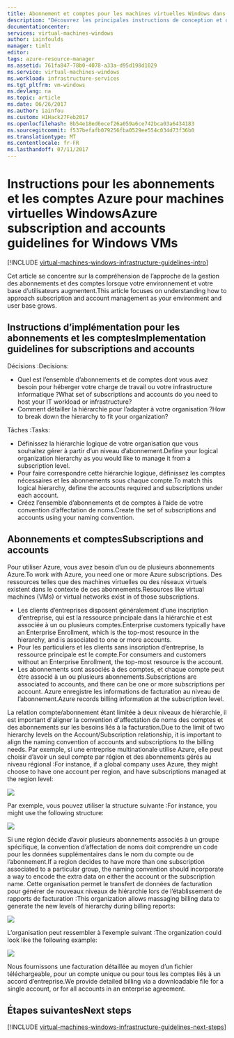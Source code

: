 ```yaml
---
title: Abonnement et comptes pour les machines virtuelles Windows dans Azure | Microsoft Docs
description: "Découvrez les principales instructions de conception et d’implémentation pour les abonnements et les comptes sur Azure."
documentationcenter: 
services: virtual-machines-windows
author: iainfoulds
manager: timlt
editor: 
tags: azure-resource-manager
ms.assetid: 761fa847-78b0-4078-a33a-d95d198d1029
ms.service: virtual-machines-windows
ms.workload: infrastructure-services
ms.tgt_pltfrm: vm-windows
ms.devlang: na
ms.topic: article
ms.date: 06/26/2017
ms.author: iainfou
ms.custom: H1Hack27Feb2017
ms.openlocfilehash: 8b54e18ed6ecef26a059a6ce742bca03a6434183
ms.sourcegitcommit: f537befafb079256fba0529ee554c034d73f36b0
ms.translationtype: MT
ms.contentlocale: fr-FR
ms.lasthandoff: 07/11/2017
---
```

# <a name="azure-subscription-and-accounts-guidelines-for-windows-vms"></a><span data-ttu-id="894df-103">Instructions pour les abonnements et les comptes Azure pour machines virtuelles Windows</span><span class="sxs-lookup"><span data-stu-id="894df-103">Azure subscription and accounts guidelines for Windows VMs</span></span>

[!INCLUDE [virtual-machines-windows-infrastructure-guidelines-intro](../../../includes/virtual-machines-windows-infrastructure-guidelines-intro.md)]

<span data-ttu-id="894df-104">Cet article se concentre sur la compréhension de l’approche de la gestion des abonnements et des comptes lorsque votre environnement et votre base d’utilisateurs augmentent.</span><span class="sxs-lookup"><span data-stu-id="894df-104">This article focuses on understanding how to approach subscription and account management as your environment and user base grows.</span></span>

## <a name="implementation-guidelines-for-subscriptions-and-accounts"></a><span data-ttu-id="894df-105">Instructions d’implémentation pour les abonnements et les comptes</span><span class="sxs-lookup"><span data-stu-id="894df-105">Implementation guidelines for subscriptions and accounts</span></span>
<span data-ttu-id="894df-106">Décisions :</span><span class="sxs-lookup"><span data-stu-id="894df-106">Decisions:</span></span>

* <span data-ttu-id="894df-107">Quel est l’ensemble d’abonnements et de comptes dont vous avez besoin pour héberger votre charge de travail ou votre infrastructure informatique ?</span><span class="sxs-lookup"><span data-stu-id="894df-107">What set of subscriptions and accounts do you need to host your IT workload or infrastructure?</span></span>
* <span data-ttu-id="894df-108">Comment détailler la hiérarchie pour l’adapter à votre organisation ?</span><span class="sxs-lookup"><span data-stu-id="894df-108">How to break down the hierarchy to fit your organization?</span></span>

<span data-ttu-id="894df-109">Tâches :</span><span class="sxs-lookup"><span data-stu-id="894df-109">Tasks:</span></span>

* <span data-ttu-id="894df-110">Définissez la hiérarchie logique de votre organisation que vous souhaitez gérer à partir d’un niveau d’abonnement.</span><span class="sxs-lookup"><span data-stu-id="894df-110">Define your logical organization hierarchy as you would like to manage it from a subscription level.</span></span>
* <span data-ttu-id="894df-111">Pour faire correspondre cette hiérarchie logique, définissez les comptes nécessaires et les abonnements sous chaque compte.</span><span class="sxs-lookup"><span data-stu-id="894df-111">To match this logical hierarchy, define the accounts required and subscriptions under each account.</span></span>
* <span data-ttu-id="894df-112">Créez l’ensemble d’abonnements et de comptes à l’aide de votre convention d’affectation de noms.</span><span class="sxs-lookup"><span data-stu-id="894df-112">Create the set of subscriptions and accounts using your naming convention.</span></span>

## <a name="subscriptions-and-accounts"></a><span data-ttu-id="894df-113">Abonnements et comptes</span><span class="sxs-lookup"><span data-stu-id="894df-113">Subscriptions and accounts</span></span>
<span data-ttu-id="894df-114">Pour utiliser Azure, vous avez besoin d’un ou de plusieurs abonnements Azure.</span><span class="sxs-lookup"><span data-stu-id="894df-114">To work with Azure, you need one or more Azure subscriptions.</span></span> <span data-ttu-id="894df-115">Des ressources telles que des machines virtuelles ou des réseaux virtuels existent dans le contexte de ces abonnements.</span><span class="sxs-lookup"><span data-stu-id="894df-115">Resources like virtual machines (VMs) or virtual networks exist in of those subscriptions.</span></span>

* <span data-ttu-id="894df-116">Les clients d’entreprises disposent généralement d’une inscription d’entreprise, qui est la ressource principale dans la hiérarchie et est associée à un ou plusieurs comptes.</span><span class="sxs-lookup"><span data-stu-id="894df-116">Enterprise customers typically have an Enterprise Enrollment, which is the top-most resource in the hierarchy, and is associated to one or more accounts.</span></span>
* <span data-ttu-id="894df-117">Pour les particuliers et les clients sans inscription d’entreprise, la ressource principale est le compte.</span><span class="sxs-lookup"><span data-stu-id="894df-117">For consumers and customers without an Enterprise Enrollment, the top-most resource is the account.</span></span>
* <span data-ttu-id="894df-118">Les abonnements sont associés à des comptes, et chaque compte peut être associé à un ou plusieurs abonnements.</span><span class="sxs-lookup"><span data-stu-id="894df-118">Subscriptions are associated to accounts, and there can be one or more subscriptions per account.</span></span> <span data-ttu-id="894df-119">Azure enregistre les informations de facturation au niveau de l’abonnement.</span><span class="sxs-lookup"><span data-stu-id="894df-119">Azure records billing information at the subscription level.</span></span>

<span data-ttu-id="894df-120">La relation compte/abonnement étant limitée à deux niveaux de hiérarchie, il est important d'aligner la convention d'affectation de noms des comptes et des abonnements sur les besoins liés à la facturation.</span><span class="sxs-lookup"><span data-stu-id="894df-120">Due to the limit of two hierarchy levels on the Account/Subscription relationship, it is important to align the naming convention of accounts and subscriptions to the billing needs.</span></span> <span data-ttu-id="894df-121">Par exemple, si une entreprise multinationale utilise Azure, elle peut choisir d’avoir un seul compte par région et des abonnements gérés au niveau régional :</span><span class="sxs-lookup"><span data-stu-id="894df-121">For instance, if a global company uses Azure, they might choose to have one account per region, and have subscriptions managed at the region level:</span></span>

![](./media/virtual-machines-common-infrastructure-service-guidelines/sub01.png)

<span data-ttu-id="894df-122">Par exemple, vous pouvez utiliser la structure suivante :</span><span class="sxs-lookup"><span data-stu-id="894df-122">For instance, you might use the following structure:</span></span>

![](./media/virtual-machines-common-infrastructure-service-guidelines/sub02.png)

<span data-ttu-id="894df-123">Si une région décide d’avoir plusieurs abonnements associés à un groupe spécifique, la convention d’affectation de noms doit comprendre un code pour les données supplémentaires dans le nom du compte ou de l’abonnement.</span><span class="sxs-lookup"><span data-stu-id="894df-123">If a region decides to have more than one subscription associated to a particular group, the naming convention should incorporate a way to encode the extra data on either the account or the subscription name.</span></span> <span data-ttu-id="894df-124">Cette organisation permet le transfert de données de facturation pour générer de nouveaux niveaux de hiérarchie lors de l’établissement de rapports de facturation :</span><span class="sxs-lookup"><span data-stu-id="894df-124">This organization allows massaging billing data to generate the new levels of hierarchy during billing reports:</span></span>

![](./media/virtual-machines-common-infrastructure-service-guidelines/sub03.png)

<span data-ttu-id="894df-125">L’organisation peut ressembler à l’exemple suivant :</span><span class="sxs-lookup"><span data-stu-id="894df-125">The organization could look like the following example:</span></span>

![](./media/virtual-machines-common-infrastructure-service-guidelines/sub04.png)

<span data-ttu-id="894df-126">Nous fournissons une facturation détaillée au moyen d’un fichier téléchargeable, pour un compte unique ou pour tous les comptes liés à un accord d’entreprise.</span><span class="sxs-lookup"><span data-stu-id="894df-126">We provide detailed billing via a downloadable file for a single account, or for all accounts in an enterprise agreement.</span></span>

## <a name="next-steps"></a><span data-ttu-id="894df-127">Étapes suivantes</span><span class="sxs-lookup"><span data-stu-id="894df-127">Next steps</span></span>
[!INCLUDE [virtual-machines-windows-infrastructure-guidelines-next-steps](../../../includes/virtual-machines-windows-infrastructure-guidelines-next-steps.md)]

